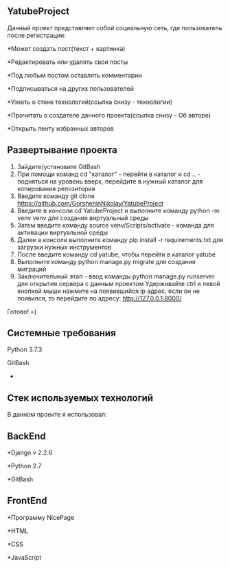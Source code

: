 YatubeProject
-
Данный проект представляет собой социальную сеть, где пользователь после регистрации:

*Может создать пост(текст + картинка)

*Редактировать или удалять свои посты

*Под любым постом оставлять комментарии

*Подписываться на других пользователей

*Узнать о стеке технологий(ссылка снизу - технологии)

*Прочитать о создателе данного проекта(ссылка снизу - Об авторе)

*Открыть ленту избранных авторов


Развертывание проекта
-
1. Зайдите/установите GitBash
2. При помощи команд cd "каталог" - перейти в каталог и cd .. - подняться на уровень вверх, перейдите в нужный каталог для копирования репозитория
3. Введите команду git clone https://github.com/GorsheninNikolay/YatubeProject
4. Введите в консоли cd YatubeProject и выполните команду python -m venv venv для создания виртуальный среды
5. Затем введите команду source venv/Scripts/activate - команда для активации виртуальной среды
6. Далее в консоли выполните команду pip install -r requirements.txt для загрузки нужных инструментов
7. После введите команду cd yatube, чтобы перейти в каталог yatube
8. Выполните команду python manage.py migrate для создания миграций
9. Заключительный этап - ввод команды python manage.py runserver для открытия сервера с данным проектом
Удерживайте ctrl и левой кнопкой мыши нажмите на появившийся ip адрес, если он не появился, то перейдите по адресу: http://127.0.0.1:8000/

Готово! =)

Системные требования
-
Python 3.7.3

GitBash

-

Стек используемых технологий
-
В данном проекте я использовал:

BackEnd
-
*Django v 2.2.6

*Python 2.7

*GitBash

FrontEnd
-
*Программу NicePage

*HTML

*CSS

*JavaScript
